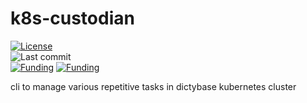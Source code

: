 # k8s-custodian
[![License](https://img.shields.io/badge/License-BSD%202--Clause-blue.svg)](LICENSE)   
![Last commit](https://badgen.net/github/last-commit/dictyBase-docker/github-actions/develop)   
[![Funding](https://badgen.net/badge/NIGMS/Rex%20L%20Chisholm,dictyBase-docker/yellow?list=|)](https://projectreporter.nih.gov/project_info_description.cfm?aid=9476993)
[![Funding](https://badgen.net/badge/NIGMS/Rex%20L%20Chisholm,DSC/yellow?list=|)](https://projectreporter.nih.gov/project_info_description.cfm?aid=9438930)   

cli to manage various repetitive tasks in dictybase kubernetes cluster
